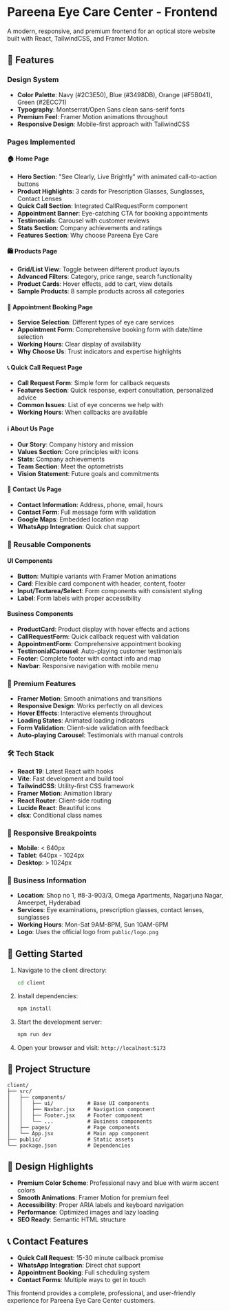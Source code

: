 # Pareena Eye Care Center - Frontend

A modern, responsive, and premium frontend for an optical store website built with React, TailwindCSS, and Framer Motion.

## 🌟 Features

### Design System
- **Color Palette**: Navy (#2C3E50), Blue (#3498DB), Orange (#F5B041), Green (#2ECC71)
- **Typography**: Montserrat/Open Sans clean sans-serif fonts
- **Premium Feel**: Framer Motion animations throughout
- **Responsive Design**: Mobile-first approach with TailwindCSS

### Pages Implemented

#### 🏠 Home Page
- **Hero Section**: "See Clearly, Live Brightly" with animated call-to-action buttons
- **Product Highlights**: 3 cards for Prescription Glasses, Sunglasses, Contact Lenses
- **Quick Call Section**: Integrated CallRequestForm component
- **Appointment Banner**: Eye-catching CTA for booking appointments
- **Testimonials**: Carousel with customer reviews
- **Stats Section**: Company achievements and ratings
- **Features Section**: Why choose Pareena Eye Care

#### 🛍️ Products Page
- **Grid/List View**: Toggle between different product layouts
- **Advanced Filters**: Category, price range, search functionality
- **Product Cards**: Hover effects, add to cart, view details
- **Sample Products**: 8 sample products across all categories

#### 📅 Appointment Booking Page
- **Service Selection**: Different types of eye care services
- **Appointment Form**: Comprehensive booking form with date/time selection
- **Working Hours**: Clear display of availability
- **Why Choose Us**: Trust indicators and expertise highlights

#### 📞 Quick Call Request Page
- **Call Request Form**: Simple form for callback requests
- **Features Section**: Quick response, expert consultation, personalized advice
- **Common Issues**: List of eye concerns we help with
- **Working Hours**: When callbacks are available

#### ℹ️ About Us Page
- **Our Story**: Company history and mission
- **Values Section**: Core principles with icons
- **Stats**: Company achievements
- **Team Section**: Meet the optometrists
- **Vision Statement**: Future goals and commitments

#### 📧 Contact Us Page
- **Contact Information**: Address, phone, email, hours
- **Contact Form**: Full message form with validation
- **Google Maps**: Embedded location map
- **WhatsApp Integration**: Quick chat support

### 🧩 Reusable Components

#### UI Components
- **Button**: Multiple variants with Framer Motion animations
- **Card**: Flexible card component with header, content, footer
- **Input/Textarea/Select**: Form components with consistent styling
- **Label**: Form labels with proper accessibility

#### Business Components
- **ProductCard**: Product display with hover effects and actions
- **CallRequestForm**: Quick callback request with validation
- **AppointmentForm**: Comprehensive appointment booking
- **TestimonialCarousel**: Auto-playing customer testimonials
- **Footer**: Complete footer with contact info and map
- **Navbar**: Responsive navigation with mobile menu

### 🎨 Premium Features
- **Framer Motion**: Smooth animations and transitions
- **Responsive Design**: Works perfectly on all devices
- **Hover Effects**: Interactive elements throughout
- **Loading States**: Animated loading indicators
- **Form Validation**: Client-side validation with feedback
- **Auto-playing Carousel**: Testimonials with manual controls

### 🛠️ Tech Stack
- **React 19**: Latest React with hooks
- **Vite**: Fast development and build tool
- **TailwindCSS**: Utility-first CSS framework
- **Framer Motion**: Animation library
- **React Router**: Client-side routing
- **Lucide React**: Beautiful icons
- **clsx**: Conditional class names

### 📱 Responsive Breakpoints
- **Mobile**: < 640px
- **Tablet**: 640px - 1024px
- **Desktop**: > 1024px

### 🎯 Business Information
- **Location**: Shop no 1, #8-3-903/3, Omega Apartments, Nagarjuna Nagar, Ameerpet, Hyderabad
- **Services**: Eye examinations, prescription glasses, contact lenses, sunglasses
- **Working Hours**: Mon-Sat 9AM-8PM, Sun 10AM-6PM
- **Logo**: Uses the official logo from `public/logo.png`

## 🚀 Getting Started

1. Navigate to the client directory:
   ```bash
   cd client
   ```

2. Install dependencies:
   ```bash
   npm install
   ```

3. Start the development server:
   ```bash
   npm run dev
   ```

4. Open your browser and visit: `http://localhost:5173`

## 📁 Project Structure

```
client/
├── src/
│   ├── components/
│   │   ├── ui/           # Base UI components
│   │   ├── Navbar.jsx    # Navigation component
│   │   ├── Footer.jsx    # Footer component
│   │   └── ...           # Business components
│   ├── pages/            # Page components
│   └── App.jsx           # Main app component
├── public/               # Static assets
└── package.json          # Dependencies
```

## 🎨 Design Highlights

- **Premium Color Scheme**: Professional navy and blue with warm accent colors
- **Smooth Animations**: Framer Motion for premium feel
- **Accessibility**: Proper ARIA labels and keyboard navigation
- **Performance**: Optimized images and lazy loading
- **SEO Ready**: Semantic HTML structure

## 📞 Contact Features

- **Quick Call Request**: 15-30 minute callback promise
- **WhatsApp Integration**: Direct chat support
- **Appointment Booking**: Full scheduling system
- **Contact Forms**: Multiple ways to get in touch

This frontend provides a complete, professional, and user-friendly experience for Pareena Eye Care Center customers.
